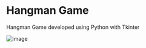# Hangman Game

Hangman Game developed using Python with Tkinter

![image](https://github.com/Githendra23/Hangman-game/assets/51377697/90751436-754d-4aca-a10a-d0f683d47651)
